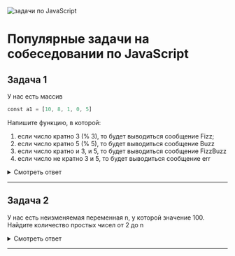 
![](https://avatars.mds.yandex.net/i?id=8c5468d51c8b47635eaabe567064b256-4411346-images-thumbs&n=13 "задачи по JavaScript")
# Популярные задачи на собеседовании по JavaScript

## **Задача 1** ##
У нас есть массив 
```javascript
сonst a1 = [10, 8, 1, 0, 5]
```
Напишите функцию, в которой:
1. если число кратно 3 (% 3), то будет выводиться сообщение Fizz;
2. если число кратно 5 (% 5), то будет выводиться сообщение Buzz
3. eсли число кратно и 3, и 5, то будет выводиться сообщение FizzBuzz
4. если число не кратно 3 и 5, то будет выводиться сообщение err


<details>
<summary>Смотреть ответ</summary>

Реализация
1. Нужно пройти по массиву (минимальное количество раз)
2. Проверить каждое число на кратность 3 и 5 
```javascript
function FizzBuzz(arr) {
   for (let i = 0; i < arr.length; i++) {

      let outString = "";
      if (arr[i] % 3 === 0) {
         outString += "Fizz"
      }
      if (arr[i] % 5 === 0) {
         outString += "Buzz"
      } else {
         console.log("err");
      }

      console.log(outString);

   }
}
FizzBuzz(a1);
```
   


</details>
<hr />

## **Задача 2** ##
У нас есть неизменяемая переменная n, у которой значение 100. 
Найдите количество простых чисел от 2 до n

<details>
<summary>Смотреть ответ</summary>

Реализация
1. Нужно пройти по каждому числу от 2 до n
2. Проверить, простое ли оно, если простое, прибавить 1
```javascript
const n = 100;

function isPrime(val) {
   for (let i=2; i<val;i++){
      if(val % i === 0) return false;
   }
   return true;
}

function countPrimes(n) {
   let counter = 0;
   for (let i=2; i<=n; i++) {
      if (isPrime(i)) counter++;
   }
   return counter;
}

const primes = countPrimes(100);
console.log(primes)
```
   

Ответ 25
</details>

<hr />


